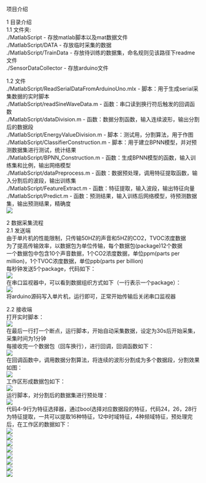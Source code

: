 项目介绍  
  
1 目录介绍  
  1.1 文件夹:  
  ./MatlabScript - 存放matlab脚本以及mat数据文件  
  ./MatlabScript/DATA - 存放临时采集的数据  
  ./MatlabScript/TrainData - 存放待训练的数据集，命名规则见该路径下readme文件  
  ./SensorDataCollector - 存放arduino文件  
  
  1.2 文件  
  ./MatlabScript/ReadSerialDataFromArduinoUno.mlx - 脚本：用于生成serial采集数据的实时脚本  
  ./MatlabScript/readSineWaveData.m - 函数：串口读到换行符后触发的回调函数  
  ./MatlabScript/dataDivision.m - 函数：数据分割函数，输入连续波形，输出分割后的数据段  
  ./MatlabScript/EnergyValueDivision.m - 脚本：测试用，分割算法，用于作图  
  ./MatlabScript/ClassifierConstruction.m - 脚本：用于建立BPNN模型，并对预测数据集进行测试，统计结果  
  ./MatlabScript/BPNN_Construction.m - 函数：生成BPNN模型的函数，输入训练集和比例，输出网络模型  
  ./MatlabScript/dataPreprocess.m - 函数：数据预处理，调用特征提取函数，输入分割后的波段，输出训练集  
  ./MatlabScript/FeatureExtract.m - 函数：特征提取，输入波段，输出特征向量  
  ./MatlabScript/Predict.m - 函数：预测结果，输入训练后网络模型，待预测数据集，输出预测结果，精确度  
  ![](https://github.com/ShowTimeWalker/SimpleMachineLearningProject/blob/master/PriscillaProject/images/MatlabDir.png)  
  
2 数据采集流程  
  2.1 发送端  
  由于单片机的性能限制，只传输50HZ的声音和5HZ的CO2，TVOC浓度数据  
  为了提高传输效率，以数据包为单位传输，每个数据包(package)12个数据  
  一个数据包中包含10个声音数据，1个CO2浓度数据，单位ppm(parts per million)，1个TVOC浓度数据，单位ppb(parts per billion)  
  每秒钟发送5个package，代码如下：  
  ![](https://github.com/ShowTimeWalker/SimpleMachineLearningProject/blob/master/PriscillaProject/images/DataTransmitCode.png)  
  在串口监视器中，可以看到数据组织方式如下（一行表示一个package）：  
  ![](https://github.com/ShowTimeWalker/SimpleMachineLearningProject/blob/master/PriscillaProject/images/DataPackage.png)  
  将arduino源码写入单片机，运行即可，正常开始传输后关闭串口监视器  
  
  2.2 接收端  
  打开实时脚本：  
  ![](https://github.com/ShowTimeWalker/SimpleMachineLearningProject/blob/master/PriscillaProject/images/ReceiveInMatlab.png)  
  在最后一行打一个断点，运行脚本，开始自动采集数据，设定为30s后开始采集，采集时间为1分钟  
  每接收完一个数据包（回车换行），进行回调，回调函数如下：  
	![](https://github.com/ShowTimeWalker/SimpleMachineLearningProject/blob/master/PriscillaProject/images/CallbackFunction.png)  
  在回调函数中，调用数据分割算法，将连续的波形分割成为多个数据段，分割效果如图：  
  ![](https://github.com/ShowTimeWalker/SimpleMachineLearningProject/blob/master/PriscillaProject/images/DataDivision.png)  
  工作区形成数据包如下：  
  ![](https://github.com/ShowTimeWalker/SimpleMachineLearningProject/blob/master/PriscillaProject/images/DataAfterDivision.png)  
  运行脚本，对分割后的数据集进行预处理：  
  ![](https://github.com/ShowTimeWalker/SimpleMachineLearningProject/blob/master/PriscillaProject/images/Proprocessing.png)  
  代码4-9行为特征选择器，通过bool选择对应数据段的特征，代码24，26，28行为特征提取，一共可以提取16种特征，12中时域特征，4种频域特征，预处理完后，在工作区的数据如下：  
  ![](https://github.com/ShowTimeWalker/SimpleMachineLearningProject/blob/master/PriscillaProject/images/BeforeTraining.png)  
  ![](https://github.com/ShowTimeWalker/SimpleMachineLearningProject/blob/master/PriscillaProject/images/ReceiveInMatlab.png)  
  ![](https://github.com/ShowTimeWalker/SimpleMachineLearningProject/blob/master/PriscillaProject/images/ReceiveInMatlab.png)  
  ![](https://github.com/ShowTimeWalker/SimpleMachineLearningProject/blob/master/PriscillaProject/images/ReceiveInMatlab.png)  
  ![](https://github.com/ShowTimeWalker/SimpleMachineLearningProject/blob/master/PriscillaProject/images/ReceiveInMatlab.png)  
  ![](https://github.com/ShowTimeWalker/SimpleMachineLearningProject/blob/master/PriscillaProject/images/ReceiveInMatlab.png)  
  ![](https://github.com/ShowTimeWalker/SimpleMachineLearningProject/blob/master/PriscillaProject/images/ReceiveInMatlab.png)  
  ![](https://github.com/ShowTimeWalker/SimpleMachineLearningProject/blob/master/PriscillaProject/images/ReceiveInMatlab.png)  
